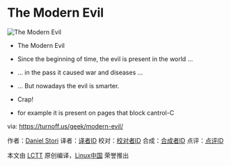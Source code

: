 The Modern Evil
===

![The Modern Evil](https://turnoff.us/image/en/modern-evil.png)

- The Modern Evil
- Since the beginning of time, the evil is present in the world ...

- ... in the pass it caused war and diseases ...


- ... But nowadays the evil is smarter.
- Crap!


- for example it is present on pages that block cantrol-C


via: https://turnoff.us/geek/modern-evil/

作者：[Daniel Stori][a]
译者：[译者ID](https://github.com/译者ID)
校对：[校对者ID](https://github.com/校对者ID)
合成：[合成者ID](https://github.com/合成者ID)
点评：[点评ID](https://github.com/点评者ID)

本文由 [LCTT](https://github.com/LCTT/TranslateProject) 原创编译，[Linux中国](https://linux.cn/) 荣誉推出

[a]:http://turnoff.us/about/

